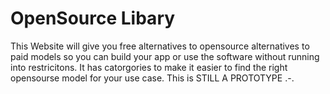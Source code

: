 # OpenSource Libary
This Website will give you free alternatives to opensource alternatives to paid models so you can build your app or use the software without running into restricitons. It has catorgories to make it easier to find the right opensourse model for your use case. This is STILL A PROTOTYPE .-.

